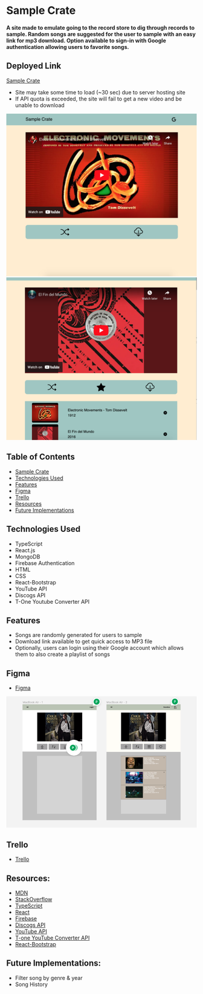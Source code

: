 # Sample Crate

#### A site made to emulate going to the record store to dig through records to sample. Random songs are suggested for the user to sample with an easy link for mp3 download. Option available to sign-in with Google authentication allowing users to favorite songs.


## <a name="deployment"></a> Deployed Link
[Sample Crate](https://sample-crate.web.app/)
- Site may take some time to load (~30 sec) due to server hosting site
- If API quota is exceeded, the site will fail to get a new video and be unable to download
<img src="./documentation/sample-crate.png" alt="sample-crate"/>
<img src="./documentation/sample-crate-playlist.png" alt="sample-crate-playlist"/>

## Table of Contents
- [Sample Crate](#deployment)
- [Technologies Used](#technologiesused)
- [Features](#features)
- [Figma](#figma)
- [Trello](#trello)
- [Resources](#resources)
- [Future Implementations](#futureimplementations)

## <a name="technologiesused"></a> Technologies Used
- TypeScript
- React.js
- MongoDB
- Firebase Authentication
- HTML
- CSS
- React-Bootstrap
- YouTube API
- Discogs API
- T-One Youtube Converter API

## <a name="features"></a> Features
- Songs are randomly generated for users to sample
- Download link available to get quick access to MP3 file 
- Optionally, users can login using their Google account which allows them to also create a playlist of songs

## <a name="figma"></a> Figma
- [Figma](https://www.figma.com/file/rhWX4Cpeom5hUfnexIlxmw/Sample-Crate?node-id=0%3A1&t=GsAnzm2cii1ry6w8-0)
<img src="./documentation/figma-wireframe.png" alt="figma-wireframe"/>

## <a name="trello"></a> Trello
- [Trello](https://trello.com/b/CYjq8Msl/sample-crate)

## <a name="resources"></a> Resources:
- [MDN](https://developer.mozilla.org/en-US/)
- [StackOverflow](https://stackoverflow.com/)
- [TypeScript](https://www.typescriptlang.org/docs/)
- [React](https://reactjs.org/docs/getting-started.html)
- [Firebase](https://firebase.google.com/docs)
- [Discogs API](https://www.discogs.com/developers/#)
- [YouTube API](https://developers.google.com/youtube/v3/getting-started)
- [T-one YouTube Converter API](https://rapidapi.com/tuttotone/api/t-one-youtube-converter/)
- [React-Bootstrap](https://react-bootstrap.github.io/)

## <a name="futureimplementations"></a> Future Implementations:
- Filter song by genre & year 
- Song History